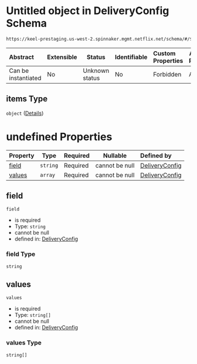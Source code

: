 # Untitled object in DeliveryConfig Schema

```txt
https://keel-prestaging.us-west-2.spinnaker.mgmt.netflix.net/schema/#/$defs/Rule/properties/conditions/items
```




| Abstract            | Extensible | Status         | Identifiable | Custom Properties | Additional Properties | Access Restrictions | Defined In                                                    |
| :------------------ | ---------- | -------------- | ------------ | :---------------- | --------------------- | ------------------- | ------------------------------------------------------------- |
| Can be instantiated | No         | Unknown status | No           | Forbidden         | Allowed               | none                | [keel.schema.json\*](keel.schema.json "open original schema") |

## items Type

`object` ([Details](keel-defs-condition.md))

# undefined Properties

| Property          | Type     | Required | Nullable       | Defined by                                                                                                                                                                |
| :---------------- | -------- | -------- | -------------- | :------------------------------------------------------------------------------------------------------------------------------------------------------------------------ |
| [field](#field)   | `string` | Required | cannot be null | [DeliveryConfig](keel-defs-condition-properties-field.md "https&#x3A;//keel-prestaging.us-west-2.spinnaker.mgmt.netflix.net/schema/#/$defs/Condition/properties/field")   |
| [values](#values) | `array`  | Required | cannot be null | [DeliveryConfig](keel-defs-condition-properties-values.md "https&#x3A;//keel-prestaging.us-west-2.spinnaker.mgmt.netflix.net/schema/#/$defs/Condition/properties/values") |

## field




`field`

-   is required
-   Type: `string`
-   cannot be null
-   defined in: [DeliveryConfig](keel-defs-condition-properties-field.md "https&#x3A;//keel-prestaging.us-west-2.spinnaker.mgmt.netflix.net/schema/#/$defs/Condition/properties/field")

### field Type

`string`

## values




`values`

-   is required
-   Type: `string[]`
-   cannot be null
-   defined in: [DeliveryConfig](keel-defs-condition-properties-values.md "https&#x3A;//keel-prestaging.us-west-2.spinnaker.mgmt.netflix.net/schema/#/$defs/Condition/properties/values")

### values Type

`string[]`
